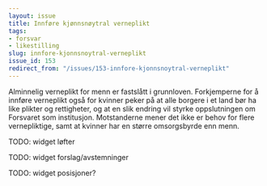 ```yaml
---
layout: issue
title: Innføre kjønnsnøytral verneplikt
tags:
- forsvar
- likestilling
slug: innfore-kjonnsnoytral-verneplikt
issue_id: 153
redirect_from: "/issues/153-innfore-kjonnsnoytral-verneplikt"
---
```


Alminnelig verneplikt for menn er fastslått i grunnloven. Forkjemperne for å innføre verneplikt også for kvinner peker på at alle borgere i et land bør ha like plikter og rettigheter, og at en slik endring vil styrke oppslutningen om Forsvaret som institusjon. Motstanderne mener det ikke er behov for flere vernepliktige, samt at kvinner har en større omsorgsbyrde enn menn.

TODO: widget løfter

TODO: widget forslag/avstemninger

TODO: widget posisjoner?

